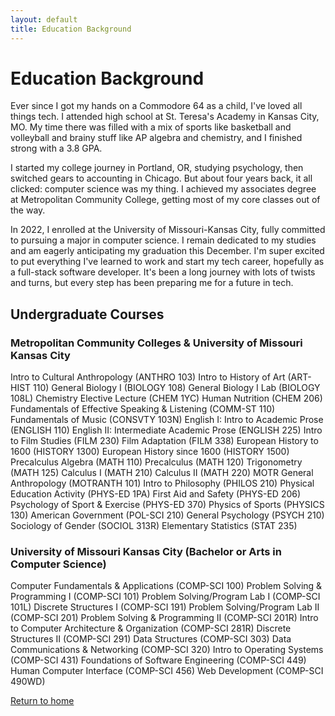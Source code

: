 ```yaml
---
layout: default
title: Education Background
---
```


# Education Background

Ever since I got my hands on a Commodore 64 as a child, I've loved all things tech. I attended high school at St. Teresa's Academy in Kansas City, MO. My time there was filled with a mix of sports like basketball and volleyball and brainy stuff like AP algebra and chemistry, and I finished strong with a 3.8 GPA.

I started my college journey in Portland, OR, studying psychology, then switched gears to accounting in Chicago. But about four years back, it all clicked: computer science was my thing. I achieved my associates degree at Metropolitan Community College, getting most of my core classes out of the way.

In 2022, I enrolled at the University of Missouri-Kansas City, fully committed to pursuing a major in computer science. I remain dedicated to my studies and am eagerly anticipating my graduation this December. I'm super excited to put everything I've learned to work and start my tech career, hopefully as a full-stack software developer. It's been a long journey with lots of twists and turns, but every step has been preparing me for a future in tech.

## Undergraduate Courses 
### Metropolitan Community Colleges & University of Missouri Kansas City
Intro to Cultural Anthropology (ANTHRO 103)
Intro to History of Art (ART-HIST 110)
General Biology I (BIOLOGY 108)
General Biology I Lab (BIOLOGY 108L)
Chemistry Elective Lecture (CHEM 1YC)
Human Nutrition (CHEM 206)
Fundamentals of Effective Speaking & Listening (COMM-ST 110)
Fundamentals of Music (CONSVTY 103N)
English I: Intro to Academic Prose (ENGLISH 110)
English II: Intermediate Academic Prose (ENGLISH 225)
Intro to Film Studies (FILM 230)
Film Adaptation (FILM 338)
European History to 1600 (HISTORY 1300)
European History since 1600 (HISTORY 1500)
Precalculus Algebra (MATH 110)
Precalculus (MATH 120)
Trigonometry (MATH 125)
Calculus I (MATH 210)
Calculus II (MATH 220)
MOTR General Anthropology (MOTRANTH 101)
Intro to Philosophy (PHILOS 210)
Physical Education Activity (PHYS-ED 1PA)
First Aid and Safety (PHYS-ED 206)
Psychology of Sport & Exercise (PHYS-ED 370)
Physics of Sports (PHYSICS 130)
American Government (POL-SCI 210)
General Psychology (PSYCH 210)
Sociology of Gender (SOCIOL 313R)
Elementary Statistics (STAT 235)

### University of Missouri Kansas City (Bachelor or Arts in Computer Science)
Computer Fundamentals & Applications (COMP-SCI 100)
Problem Solving & Programming I (COMP-SCI 101)
Problem Solving/Program Lab I (COMP-SCI 101L)
Discrete Structures I (COMP-SCI 191)
Problem Solving/Program Lab II (COMP-SCI 201)
Problem Solving & Programming II (COMP-SCI 201R)
Intro to Computer Architecture & Organization (COMP-SCI 281R)
Discrete Structures II (COMP-SCI 291)
Data Structures (COMP-SCI 303)
Data Communications & Networking (COMP-SCI 320)
Intro to Operating Systems (COMP-SCI 431)
Foundations of Software Engineering (COMP-SCI 449)
Human Computer Interface (COMP-SCI 456)
Web Development (COMP-SCI 490WD)



[Return to home](/)
